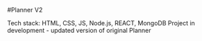 #Planner V2

Tech stack: HTML, CSS, JS, Node.js, REACT, MongoDB
Project in development - updated version of original Planner
